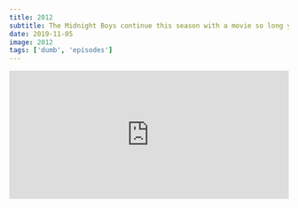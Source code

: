 ```yaml
---
title: 2012
subtitle: The Midnight Boys continue this season with a movie so long you will wish for floods and fire. We discuss this silly calendar-based theory, a movie that somehow makes the end of the world boring, shake our heads disappointedly at bad dads yet again, and close it out with a power ballad breakdown.
date: 2019-11-05
image: 2012
tags: ['dumb', 'episodes']
---
```

<iframe src="https://open.spotify.com/embed-podcast/episode/2ttIerSs37Zz6TUtOP63FZ" width="100%" height="232" frameborder="0" allowtransparency="true" allow="encrypted-media"></iframe>